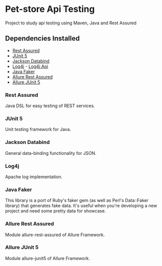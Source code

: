 # Pet-store Api Testing
Project to study api testing using Maven, Java and Rest Assured

## Dependencies Installed
- [Rest Assured](https://mvnrepository.com/artifact/io.rest-assured/rest-assured)
- [JUnit 5](https://mvnrepository.com/artifact/org.junit.jupiter/junit-jupiter-api)
- [Jackson Databind](https://mvnrepository.com/artifact/com.fasterxml.jackson.core/jackson-databind)
- [Log4j](https://mvnrepository.com/artifact/org.apache.logging.log4j/log4j-core) - [Log4j Api](https://mvnrepository.com/artifact/org.apache.logging.log4j/log4j-api)
- [Java Faker](https://mvnrepository.com/artifact/com.github.javafaker/javafaker)
- [Allure Rest Assured](https://mvnrepository.com/artifact/io.qameta.allure/allure-rest-assured)
- [Allure JUnit 5](https://mvnrepository.com/artifact/io.qameta.allure/allure-junit5)

### Rest Assured
Java DSL for easy testing of REST services.
### JUnit 5
Unit testing framework for Java.
### Jackson Databind
General data-binding functionality for JSON.
### Log4j
Apache log implementation.
### Java Faker
This library is a port of Ruby's faker gem (as well as Perl's Data::Faker library) that generates fake data. It's useful when you're developing a new project and need some pretty data for showcase.
### Allure Rest Assured
Module allure-rest-assured of Allure Framework.
### Allure JUnit 5
Module allure-junit5 of Allure Framework.
